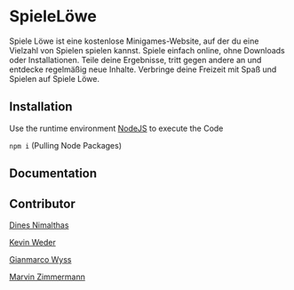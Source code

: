 # SpieleLöwe

Spiele Löwe ist eine kostenlose Minigames-Website, auf der du eine Vielzahl von Spielen spielen kannst. Spiele einfach online, ohne Downloads oder Installationen. Teile deine Ergebnisse, tritt gegen andere an und entdecke regelmäßig neue Inhalte. Verbringe deine Freizeit mit Spaß und Spielen auf Spiele Löwe.

## Installation                                                     

Use the  runtime environment [NodeJS](https://nodejs.org/en/download) to execute the Code

```npm i``` (Pulling Node Packages)

## Documentation


## Contributor
[Dines Nimalthas](https://github.com/Reavexx)

[Kevin Weder](https://github.com/KevinWe6)

[Gianmarco Wyss](https://github.com/Giani-Wyss)

[Marvin Zimmermann](https://github.com/CoderMZ)